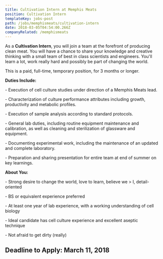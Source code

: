 ```yaml
---
title: Cultivation Intern at Memphis Meats
position: Cultivation Intern
templateKey: jobs-post
path: /jobs/memphismeats/cultivation-intern
date: 2018-03-05T04:54:00.266Z
companyRelated: /memphismeats
---
```

As a **Cultivation Intern**, you will join a team at the forefront of producing clean meat. You will have a chance to share your knowledge and creative thinking with a small team of best in class scientists and engineers. You'll learn a lot, work really hard and possibly be part of changing the world.

This is a paid, full-time, temporary position, for 3 months or longer.



**Duties Include:**

\- Execution of cell culture studies under direction of a Memphis Meats lead.

\- Characterization of culture performance attributes including growth, productivity and metabolic profiles.

\- Execution of sample analysis according to standard protocols.

\- General lab duties, including routine equipment maintenance and calibration, as well as cleaning and sterilization of glassware and equipment.

\- Documenting experimental work, including the maintenance of an updated and complete laboratory.

\- Preparation and sharing presentation for entire team at end of summer on key learnings.



**About You:**

\- Strong desire to change the world, love to learn, believe we > I, detail-oriented

\- BS or equivalent experience  preferred

\- At least one year of lab experience, with a working understanding of cell biology

\- Ideal candidate has cell culture experience and excellent aseptic technique

\- Not afraid to get dirty (really)



## Deadline to Apply: March 11, 2018
